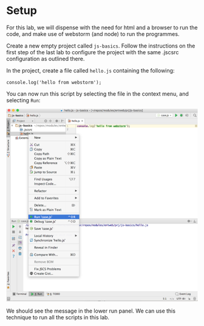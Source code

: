 # Setup

For this lab, we will dispense with the need for html and a browser to run the code, and make use of webstorm (and node) to run the programmes.

Create a new empty project called `js-basics`.  Follow the instructions on the first step of the last lab to configure the project with the same .jscsrc configuration as outlined there.

In the project, create a file called `hello.js` containing the following:

~~~
console.log('hello from webstorm');

~~~

You can now run this script by selecting the file in the context menu, and selecting `Run`:

![](img/00.png)

We should see the message in the lower run panel. We can use this technique to run all the scripts in this lab.
